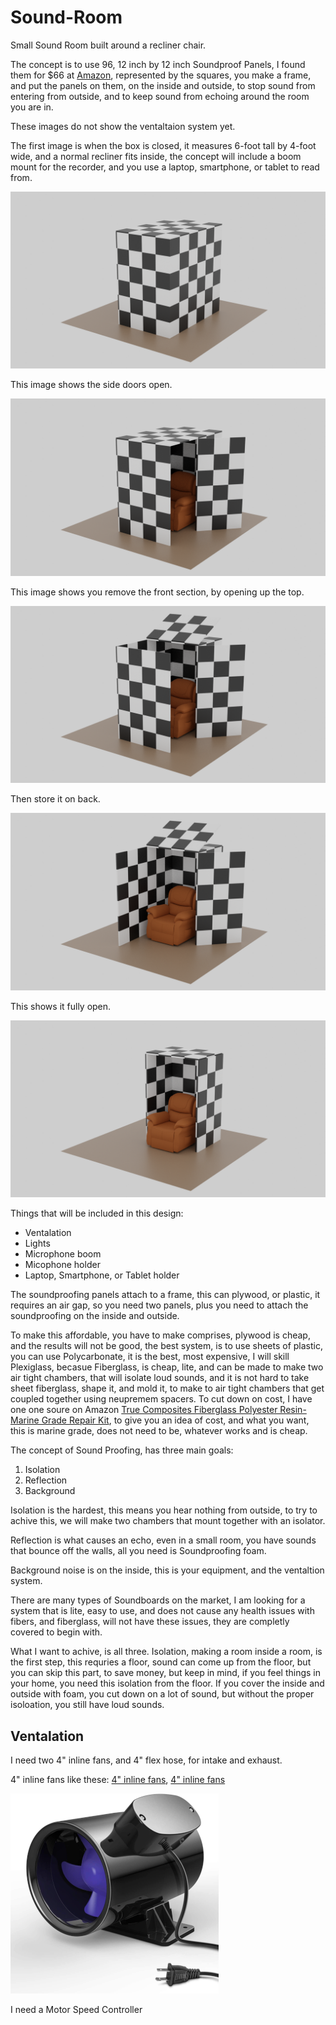 # Sound-Room

Small Sound Room built around a recliner chair.

The concept is to use 96, 12 inch by 12 inch Soundproof Panels, I found them for $66 at [Amazon](https://www.amazon.com/gp/product/B09RKLX6RT/), 
represented by the squares, you make a frame, 
and put the panels on them, on the inside and outside, to stop sound from entering from outside, 
and to keep sound from echoing around the room you are in.

These images do not show the ventaltaion system yet.

The first image is when the box is closed, it measures 6-foot tall by 4-foot wide, and a normal recliner fits inside,
the concept will include a boom mount for the recorder, and you use a laptop, smartphone, or tablet to read from.

![Image 1](https://github.com/Light-Wizzard/Sound-Room/blob/main/images/sr-0001.png)

This image shows the side doors open.

![Image 2](https://github.com/Light-Wizzard/Sound-Room/blob/main/images/sr-0002.png)

This image shows you remove the front section, by opening up the top.

![Image 3](https://github.com/Light-Wizzard/Sound-Room/blob/main/images/sr-0003.png)

Then store it on back.

![Image 4](https://github.com/Light-Wizzard/Sound-Room/blob/main/images/sr-0004.png)

This shows it fully open.

![Image 5](https://github.com/Light-Wizzard/Sound-Room/blob/main/images/sr-0005.png)


Things that will be included in this design:

* Ventalation
* Lights
* Microphone boom
* Micophone holder
* Laptop, Smartphone, or Tablet holder

The soundproofing panels attach to a frame, this can plywood, or plastic, it requires an air gap, 
so you need two panels, plus you need to attach the soundproofing on the inside and outside.

To make this affordable, you have to make comprises, 
plywood is cheap, and the results will not be good,
the best system, is to use sheets of plastic,
you can use Polycarbonate, it is the best, most expensive, I will skill Plexiglass,
becasue Fiberglass, is cheap, lite, and can be made to make two air tight chambers,
that will isolate loud sounds, and it is not hard to take sheet fiberglass,
shape it, and mold it, to make to air tight chambers that get coupled together using neupremem spacers.
To cut down on cost, I have one one soure on Amazon [True Composites Fiberglass Polyester Resin-Marine Grade Repair Kit](https://www.amazon.com/Composites-Fiberglass-Repair-Polyester-1-5x50x10/dp/B079CQ8P5M), 
to give you an idea of cost, and what you want,
this is marine grade, does not need to be, 
whatever works and is cheap.

The concept of Sound Proofing, has three main goals:

1. Isolation
2. Reflection
3. Background

Isolation is the hardest, this means you hear nothing from outside, to try to achive this,
we will make two chambers that mount together with an isolator.

Reflection is what causes an echo, even in a small room, you have sounds that bounce off the walls, 
all you need is Soundproofing foam.

Background noise is on the inside, this is your equipment, 
and the ventaltion system.

There are many types of Soundboards on the market, 
I am looking for a system that is lite, easy to use, 
and does not cause any health issues with fibers,
and fiberglass, will not have these issues, 
they are completly covered to begin with.

What I want to achive, is all three. Isolation, making a room inside a room, is the first step,
this requries a floor, sound can come up from the floor,
but you can skip this part, to save money, but keep in mind,
if you feel things in your home, you need this isolation from the floor.
If you cover the inside and outside with foam, you cut down on a lot of sound,
but without the proper isoloation, you still have loud sounds.

## Ventalation

I need two 4" inline fans, and 4" flex hose, for intake and exhaust.

4" inline fans like these:
[4" inline fans](https://www.amazon.com/SAILFLO-Booster-Bathroom-Basement-Greenhouse/dp/B07J5VN82X/), 
[4" inline fans](https://www.amazon.com/gp/product/B08TM4KCLF/)

![4" Fan](https://github.com/Light-Wizzard/Sound-Room/blob/main/images/fan.png)

I need a Motor Speed Controller
![]()
